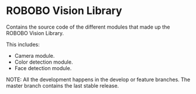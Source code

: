 # ROBOBO Vision Library #

Contains the source code of the different modules that made up the ROBOBO Vision Library. 

This includes:

- Camera module.
- Color detection module.
- Face detection module.

NOTE: All the development happens in the develop or feature branches. The master branch contains the last stable release.